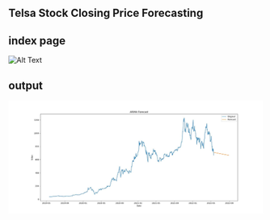 ## Telsa Stock Closing Price Forecasting


## index page

![Alt Text](https://github.com/kiran-narayan1/stock_price_prediction_timeseries/blob/main/static/plot.jpg)


## output 

![Alt Text](static\plot.jpg)

